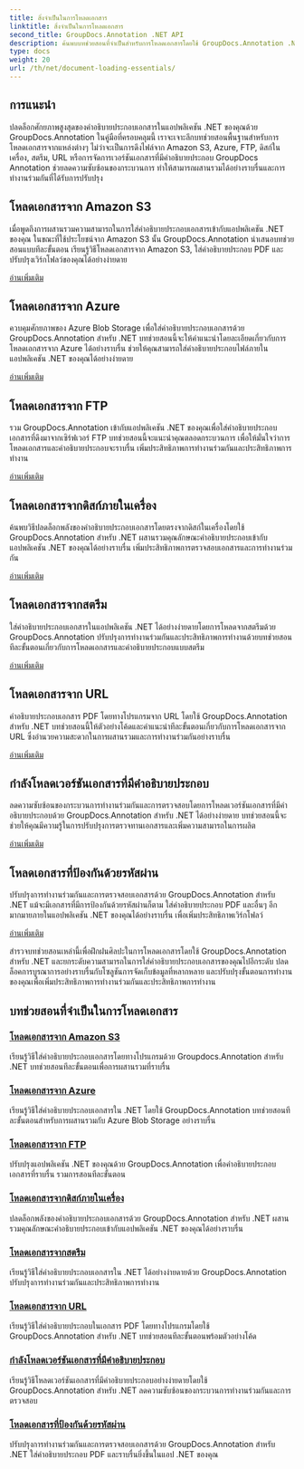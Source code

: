 ```yaml
---
title: สิ่งจำเป็นในการโหลดเอกสาร
linktitle: สิ่งจำเป็นในการโหลดเอกสาร
second_title: GroupDocs.Annotation .NET API
description: ค้นพบบทช่วยสอนที่จำเป็นสำหรับการโหลดเอกสารโดยใช้ GroupDocs.Annotation .NET ผสานรวมกับ Amazon S3, Azure, FTP, ดิสก์ในเครื่อง, สตรีม และอื่นๆ ได้อย่างราบรื่น
type: docs
weight: 20
url: /th/net/document-loading-essentials/
---
```

## การแนะนำ

ปลดล็อกศักยภาพสูงสุดของคำอธิบายประกอบเอกสารในแอปพลิเคชัน .NET ของคุณด้วย GroupDocs.Annotation ในคู่มือที่ครอบคลุมนี้ เราจะเจาะลึกบทช่วยสอนพื้นฐานสำหรับการโหลดเอกสารจากแหล่งต่างๆ ไม่ว่าจะเป็นการดึงไฟล์จาก Amazon S3, Azure, FTP, ดิสก์ในเครื่อง, สตรีม, URL หรือการจัดการเวอร์ชันเอกสารที่มีคำอธิบายประกอบ GroupDocs Annotation ช่วยลดความซับซ้อนของกระบวนการ ทำให้สามารถผสานรวมได้อย่างราบรื่นและการทำงานร่วมกันที่ได้รับการปรับปรุง

## โหลดเอกสารจาก Amazon S3
เมื่อพูดถึงการผสานรวมความสามารถในการใส่คำอธิบายประกอบเอกสารเข้ากับแอปพลิเคชัน .NET ของคุณ ในขณะที่ใช้ประโยชน์จาก Amazon S3 นั้น GroupDocs.Annotation นำเสนอบทช่วยสอนแบบทีละขั้นตอน เรียนรู้วิธีโหลดเอกสารจาก Amazon S3, ใส่คำอธิบายประกอบ PDF และปรับปรุงเวิร์กโฟลว์ของคุณได้อย่างง่ายดาย

[อ่านเพิ่มเติม](./load-document-from-amazon-s3/)

## โหลดเอกสารจาก Azure
ควบคุมศักยภาพของ Azure Blob Storage เพื่อใส่คำอธิบายประกอบเอกสารด้วย GroupDocs.Annotation สำหรับ .NET บทช่วยสอนนี้จะให้คำแนะนำโดยละเอียดเกี่ยวกับการโหลดเอกสารจาก Azure ได้อย่างราบรื่น ช่วยให้คุณสามารถใส่คำอธิบายประกอบไฟล์ภายในแอปพลิเคชัน .NET ของคุณได้อย่างง่ายดาย

[อ่านเพิ่มเติม](./load-document-from-azure/)

## โหลดเอกสารจาก FTP
รวม GroupDocs.Annotation เข้ากับแอปพลิเคชัน .NET ของคุณเพื่อใส่คำอธิบายประกอบเอกสารที่ดึงมาจากเซิร์ฟเวอร์ FTP บทช่วยสอนนี้จะแนะนำคุณตลอดกระบวนการ เพื่อให้มั่นใจว่าการโหลดเอกสารและคำอธิบายประกอบจะราบรื่น เพิ่มประสิทธิภาพการทำงานร่วมกันและประสิทธิภาพการทำงาน

[อ่านเพิ่มเติม](./load-document-from-ftp/)

## โหลดเอกสารจากดิสก์ภายในเครื่อง
ค้นพบวิธีปลดล็อกพลังของคำอธิบายประกอบเอกสารโดยตรงจากดิสก์ในเครื่องโดยใช้ GroupDocs.Annotation สำหรับ .NET ผสานรวมคุณลักษณะคำอธิบายประกอบเข้ากับแอปพลิเคชัน .NET ของคุณได้อย่างราบรื่น เพิ่มประสิทธิภาพการตรวจสอบเอกสารและการทำงานร่วมกัน

[อ่านเพิ่มเติม](./load-document-from-local-disk/)

## โหลดเอกสารจากสตรีม
ใส่คำอธิบายประกอบเอกสารในแอปพลิเคชัน .NET ได้อย่างง่ายดายโดยการโหลดจากสตรีมด้วย GroupDocs.Annotation ปรับปรุงการทำงานร่วมกันและประสิทธิภาพการทำงานด้วยบทช่วยสอนทีละขั้นตอนเกี่ยวกับการโหลดเอกสารและคำอธิบายประกอบแบบสตรีม

[อ่านเพิ่มเติม](./load-document-from-stream/)

## โหลดเอกสารจาก URL
คำอธิบายประกอบเอกสาร PDF โดยทางโปรแกรมจาก URL โดยใช้ GroupDocs.Annotation สำหรับ .NET บทช่วยสอนนี้ให้ตัวอย่างโค้ดและคำแนะนำทีละขั้นตอนเกี่ยวกับการโหลดเอกสารจาก URL ซึ่งอำนวยความสะดวกในการผสานรวมและการทำงานร่วมกันอย่างราบรื่น

[อ่านเพิ่มเติม](./load-document-from-url/)

## กำลังโหลดเวอร์ชันเอกสารที่มีคำอธิบายประกอบ
ลดความซับซ้อนของกระบวนการทำงานร่วมกันและการตรวจสอบโดยการโหลดเวอร์ชันเอกสารที่มีคำอธิบายประกอบด้วย GroupDocs.Annotation สำหรับ .NET ได้อย่างง่ายดาย บทช่วยสอนนี้จะช่วยให้คุณมีความรู้ในการปรับปรุงการตรวจทานเอกสารและเพิ่มความสามารถในการผลิต

[อ่านเพิ่มเติม](./loading-annotated-document-version/)

## โหลดเอกสารที่ป้องกันด้วยรหัสผ่าน
ปรับปรุงการทำงานร่วมกันและการตรวจสอบเอกสารด้วย GroupDocs.Annotation สำหรับ .NET แม้จะมีเอกสารที่มีการป้องกันด้วยรหัสผ่านก็ตาม ใส่คำอธิบายประกอบ PDF และอื่นๆ อีกมากมายภายในแอปพลิเคชัน .NET ของคุณได้อย่างราบรื่น เพื่อเพิ่มประสิทธิภาพเวิร์กโฟลว์

[อ่านเพิ่มเติม](./load-password-protected-documents/)

สำรวจบทช่วยสอนเหล่านี้เพื่อฝึกฝนศิลปะในการโหลดเอกสารโดยใช้ GroupDocs.Annotation สำหรับ .NET และยกระดับความสามารถในการใส่คำอธิบายประกอบเอกสารของคุณไปอีกระดับ ปลดล็อคการบูรณาการอย่างราบรื่นกับโซลูชันการจัดเก็บข้อมูลที่หลากหลาย และปรับปรุงขั้นตอนการทำงานของคุณเพื่อเพิ่มประสิทธิภาพการทำงานร่วมกันและประสิทธิภาพการทำงาน
## บทช่วยสอนที่จำเป็นในการโหลดเอกสาร
### [โหลดเอกสารจาก Amazon S3](./load-document-from-amazon-s3/)
เรียนรู้วิธีใส่คำอธิบายประกอบเอกสารโดยทางโปรแกรมด้วย Groupdocs.Annotation สำหรับ .NET บทช่วยสอนทีละขั้นตอนเพื่อการผสานรวมที่ราบรื่น
### [โหลดเอกสารจาก Azure](./load-document-from-azure/)
เรียนรู้วิธีใส่คำอธิบายประกอบเอกสารใน .NET โดยใช้ GroupDocs.Annotation บทช่วยสอนทีละขั้นตอนสำหรับการผสานรวมกับ Azure Blob Storage อย่างราบรื่น
### [โหลดเอกสารจาก FTP](./load-document-from-ftp/)
ปรับปรุงแอปพลิเคชัน .NET ของคุณด้วย GroupDocs.Annotation เพื่อคำอธิบายประกอบเอกสารที่ราบรื่น รวมการสอนทีละขั้นตอน
### [โหลดเอกสารจากดิสก์ภายในเครื่อง](./load-document-from-local-disk/)
ปลดล็อกพลังของคำอธิบายประกอบเอกสารด้วย GroupDocs.Annotation สำหรับ .NET ผสานรวมคุณลักษณะคำอธิบายประกอบเข้ากับแอปพลิเคชัน .NET ของคุณได้อย่างราบรื่น
### [โหลดเอกสารจากสตรีม](./load-document-from-stream/)
เรียนรู้วิธีใส่คำอธิบายประกอบเอกสารใน .NET ได้อย่างง่ายดายด้วย GroupDocs.Annotation ปรับปรุงการทำงานร่วมกันและประสิทธิภาพการทำงาน
### [โหลดเอกสารจาก URL](./load-document-from-url/)
เรียนรู้วิธีใส่คำอธิบายประกอบในเอกสาร PDF โดยทางโปรแกรมโดยใช้ GroupDocs.Annotation สำหรับ .NET บทช่วยสอนทีละขั้นตอนพร้อมตัวอย่างโค้ด
### [กำลังโหลดเวอร์ชันเอกสารที่มีคำอธิบายประกอบ](./loading-annotated-document-version/)
เรียนรู้วิธีโหลดเวอร์ชันเอกสารที่มีคำอธิบายประกอบอย่างง่ายดายโดยใช้ GroupDocs.Annotation สำหรับ .NET ลดความซับซ้อนของกระบวนการทำงานร่วมกันและการตรวจสอบ
### [โหลดเอกสารที่ป้องกันด้วยรหัสผ่าน](./load-password-protected-documents/)
ปรับปรุงการทำงานร่วมกันและการตรวจสอบเอกสารด้วย GroupDocs.Annotation สำหรับ .NET ใส่คำอธิบายประกอบ PDF และราบรื่นยิ่งขึ้นในแอป .NET ของคุณ